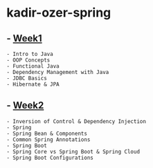 # kadir-ozer-spring

## - [Week1](./week1/)
	- Intro to Java
	- OOP Concepts
	- Functional Java
	- Dependency Management with Java
	- JDBC Basics
	- Hibernate & JPA
## - [Week2](./week2/)
	- Inversion of Control & Dependency Injection
	- Spring
	- Spring Bean & Components
	- Common Spring Annotations
	- Spring Boot
	- Spring Core vs Spring Boot & Spring Cloud
	- Spring Boot Configurations

